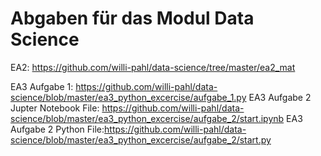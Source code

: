# Abgaben für das Modul Data Science

EA2: https://github.com/willi-pahl/data-science/tree/master/ea2_mat

EA3 Aufgabe 1: https://github.com/willi-pahl/data-science/blob/master/ea3_python_excercise/aufgabe_1.py
EA3 Aufgabe 2 Jupter Notebook File: https://github.com/willi-pahl/data-science/blob/master/ea3_python_excercise/aufgabe_2/start.ipynb
EA3 Aufgabe 2 Python File:https://github.com/willi-pahl/data-science/blob/master/ea3_python_excercise/aufgabe_2/start.py
